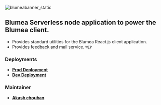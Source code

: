 ![blumeabanner_static](https://user-images.githubusercontent.com/56465610/215419028-c5b3987d-4e9d-4cbb-931f-438a33ce07d4.png)

## Blumea Serverless node application to power the Blumea client. 
- Provides standard utilities for the Blumea React.js client application.
- Provides feedback and mail service. `WIP`

### Deployments
* **[Prod Deployment](https://blumea-serverless.vercel.app/ "Blumea Serverless")**
* **[Dev Deployment](https://blumea-server-1.herokuapp.com/ "Blumea Serverless-Dev-Heroku")**


### Maintainer
* **[Akash  chouhan](github.com/akashchouhan16)**
